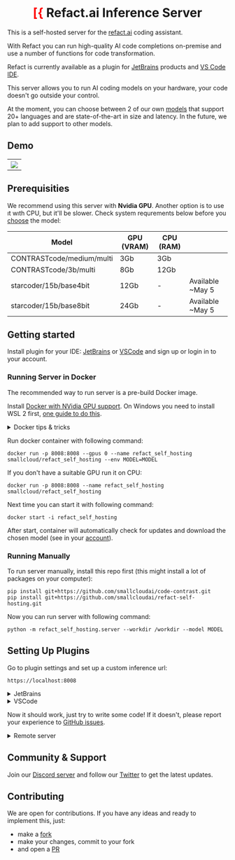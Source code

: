 <div align="center">

# <font color="red">[{</font> Refact.ai Inference Server

</div>

This is a self-hosted server for the [refact.ai](https://www.refact.ai) coding assistant.

With Refact you can run high-quality AI code completions on-premise and use a number of
functions for code transformation.

Refact is currently available as a plugin for [JetBrains](https://plugins.jetbrains.com/plugin/20647-refact-ai)
products and [VS Code IDE](https://marketplace.visualstudio.com/items?itemName=smallcloud.codify).

This server allows you to run AI coding models on your hardware, your code doesn't go outside your control.

At the moment, you can choose between 2 of our own [models](https://huggingface.co/smallcloudai) that
support 20+ languages and are state-of-the-art in size and latency. In the future, we plan to add support to other models.


## Demo

<table align="center">
<tr>
<th><img src="https://plugins.jetbrains.com/files/20647/screenshot_277b57c5-2104-4ca8-9efc-1a63b8cb330f" align="center"/></th>
</tr>
</table>


## Prerequisities
We recommend using this server with **Nvidia GPU**. Another option is to use ıt wıth CPU, but it'll be slower.
Check system requrements below before you [choose](https://refact.smallcloud.ai) the model:

| Model                     | GPU (VRAM) | CPU (RAM) |                  |
| ------------------------- | ---------- | --------- | ---------------- |
| CONTRASTcode/medium/multi |        3Gb |       3Gb |                  |
| CONTRASTcode/3b/multi     |        8Gb |      12Gb |                  |
| starcoder/15b/base4bit    |       12Gb |         - | Available ~May 5 |
| starcoder/15b/base8bit    |       24Gb |         - | Available ~May 5 |


## Getting started
Install plugin for your IDE:
[JetBrains](https://plugins.jetbrains.com/plugin/20647-refact-ai) or
[VSCode](https://marketplace.visualstudio.com/items?itemName=smallcloud.codify)
and sign up or login in to your account.


### Running Server in Docker
The recommended way to run server is a pre-build Docker image.

Install [Docker with NVidia GPU support](https://docs.nvidia.com/datacenter/cloud-native/container-toolkit/install-guide.html#docker).
On Windows you need to install WSL 2 first, [one guide to do this](https://docs.docker.com/desktop/install/windows-install).


<details><summary>Docker tips & tricks</summary>

Add your yourself to docker group to run docker without sudo (works for Linux):
```commandline
sudo usermod -aG docker {your user}
```
List all containers:
```commandline
docker ps -a
```
Create a new container:
```commandline
docker run
```
Start and stop existing containers (stop doesn't remove them):
```commandline
docker start
docker stop
```
Remove a container and all its data:
```commandline
docker rm
```
Model weights are saved inside the container. If you remove the container, it will
download the weights again.

Shows messages from the container:
```commandline
docker logs -f
```
</details>

Run docker container with following command:
```commandline
docker run -p 8008:8008 --gpus 0 --name refact_self_hosting smallcloud/refact_self_hosting --env MODEL=MODEL
```
If you don't have a suitable GPU run it on CPU:
```commandline
docker run -p 8008:8008 --name refact_self_hosting smallcloud/refact_self_hosting
```
Next time you can start it with following command:
```commandline
docker start -i refact_self_hosting
```
After start, container will automatically check for updates and download the chosen model
(see in your [account](https://refact.smallcloud.ai)).


### Running Manually

To run server manually, install this repo first (this might install a lot of packages on your computer):
```commandline
pip install git+https://github.com/smallcloudai/code-contrast.git
pip install git+https://github.com/smallcloudai/refact-self-hosting.git
```
Now you can run server with following command:
```commandline
python -m refact_self_hosting.server --workdir /workdir --model MODEL
```


## Setting Up Plugins

Go to plugin settings and set up a custom inference url:
```commandline
https://localhost:8008
```
<details><summary>JetBrains</summary>
Settings > Tools > Refact.ai > Advanced > Inference URL
</details>
<details><summary>VSCode</summary>
Extensions > Refact.ai Assistant > Settings > Infurl
</details>


Now it should work, just try to write some code! If it doesn't, please report your experience to
[GitHub issues](https://github.com/smallcloudai/code-contrast/issues).


<details><summary>Remote server</summary>

If you run server on remote host, you should add it to /etc/hosts
(or C:\Windows\System32\drivers\etc\hosts on Windows) on client.
Do not forget to replace {server ip address} to real server ip address.

```commandline
{server ip address}  inference.smallcloud.local
```

and set up this inference url in plugin:

```commandline
https://inference.smallcloud.local:8008
```
</details>


## Community & Support
Join our [Discord server](https://www.smallcloud.ai/discord) and follow our
[Twitter](https://twitter.com/refact_ai) to get the latest updates.



## Contributing

We are open for contributions. If you have any ideas and ready to implement this, just:
- make a [fork](https://github.com/smallcloudai/code-contrast/fork)
- make your changes, commit to your fork
- and open a [PR](https://github.com/smallcloudai/code-contrast/fork)
